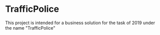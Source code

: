 # TrafficPolice
This project is intended for a business solution for the task of 2019 under the name "TrafficPolice"
